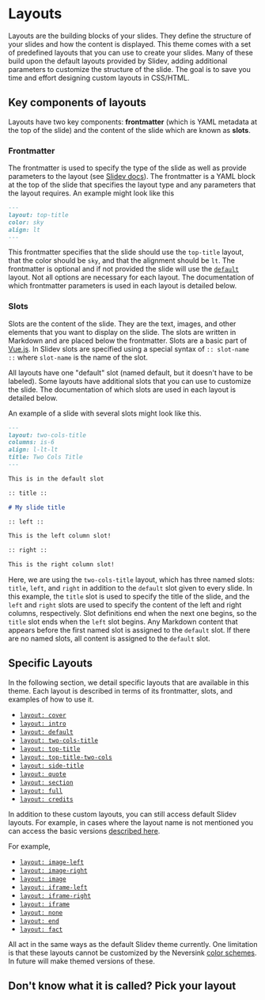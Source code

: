 # Layouts

Layouts are the building blocks of your slides. They define the structure of your slides and how the content is displayed. This theme comes with a set of predefined layouts that you can use to create your slides.
Many of these build upon the default layouts provided by Slidev, adding additional parameters to customize the structure of the slide. The goal is to save you time and effort designing custom layouts in CSS/HTML.

## Key components of layouts

Layouts have two key components: **frontmatter** (which is YAML metadata at the top of the slide) and the content of the slide which are known as **slots**.

### Frontmatter

The frontmatter is used to specify the type of the slide as well as provide parameters to the layout (see [Slidev docs](https://sli.dev/guide/syntax#frontmatter-layouts)). The frontmatter is a YAML block at the top of the slide that specifies the layout type and any parameters that the layout requires. An example might look like this

```md
---
layout: top-title
color: sky
align: lt
---
```

This frontmatter specifies that the slide should use the `top-title` layout, that the color should be `sky`, and that the alignment should be `lt`. The frontmatter is optional and if not provided the slide will use the [`default`](/layouts/default) layout. Not all options are necessary for each layout. The documentation of which frontmatter parameters is used in each layout is detailed below.

### Slots

Slots are the content of the slide. They are the text, images, and other elements that you want to display on the slide. The slots are written in Markdown and are placed below the frontmatter. Slots are a basic part of [Vue.js](https://vuejs.org/guide/components/slots.html). In Slidev slots are specified using a special syntax of `:: slot-name ::` where `slot-name` is the name of the slot.

All layouts have one "default" slot (named default, but it doesn't have to be labeled). Some layouts have additional slots that you can use to customize the slide. The documentation of which slots are used in each layout is detailed below.

An example of a slide with several slots might look like this.

```md
---
layout: two-cols-title
columns: is-6
align: l-lt-lt
title: Two Cols Title
---

This is in the default slot

:: title ::

# My slide title

:: left ::

This is the left column slot!

:: right ::

This is the right column slot!
```

Here, we are using the `two-cols-title` layout, which has three named slots: `title`, `left`, and `right` in addition to the `default` slot given to every slide. In this example, the `title` slot is used to specify the title of the slide, and the `left` and `right` slots are used to specify the content of the left and right columns, respectively. Slot definitions end when the next one begins, so the `title` slot ends when the `left` slot begins. Any Markdown content that appears before the first named slot is assigned to the `default` slot. If there are no named slots, all content is assigned to the `default` slot.

## Specific Layouts

In the following section, we detail specific layouts that are available in this theme. Each layout is described in terms of its frontmatter, slots, and examples of how to use it.

- [`layout: cover`](layouts/cover.md)
- [`layout: intro`](layouts/intro.md)
- [`layout: default`](layouts/default.md)
- [`layout: two-cols-title`](layouts/two-cols-title.md)
- [`layout: top-title`](layouts/top-title.md)
- [`layout: top-title-two-cols`](layouts/top-title-two-cols.md)
- [`layout: side-title`](layouts/side-title.md)
- [`layout: quote`](layouts/quote.md)
- [`layout: section`](layouts/section.md)
- [`layout: full`](layouts/full.md)
- [`layout: credits`](layouts/credits.md)

In addition to these custom layouts, you can still access default Slidev layouts. For example, in cases where the layout name is not mentioned you can access the basic versions [described here](https://sli.dev/builtin/layouts).

For example,

- [`layout: image-left`](https://sli.dev/builtin/layouts#image-left)
- [`layout: image-right`](https://sli.dev/builtin/layouts#image-right)
- [`layout: image`](https://sli.dev/builtin/layouts#image)
- [`layout: iframe-left`](https://sli.dev/builtin/layouts#iframe-left)
- [`layout: iframe-right`](https://sli.dev/builtin/layouts#iframe-right)
- [`layout: iframe`](https://sli.dev/builtin/layouts#iframe)
- [`layout: none`](https://sli.dev/builtin/layouts#none)
- [`layout: end`](https://sli.dev/builtin/layouts#end)
- [`layout: fact`](https://sli.dev/builtin/layouts#fact)

All act in the same ways as the default Slidev theme currently. One limitation is that these layouts
cannot be customized by the Neversink [color schemes](/colors). In future will make themed versions of these.

## Don't know what it is called? Pick your layout

<!--@include: ./parts/layoutpicker.md-->
